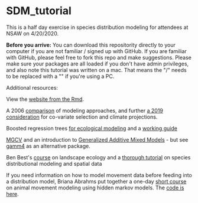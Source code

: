 # SDM_tutorial
This is a half day exercise in species distribution modeling for attendees at NSAW on 4/20/2020. 

**Before you arrive:** You can download this repositority directly to your computer if you are not familiar / signed up with GitHub. If you are familiar with GitHub, please feel free to fork this repo and make suggestions. Please make sure your packages are all loaded if you don't have admin privileges, and also note this tutorial was written on a mac. 
That means the "/" needs to be replaced with a "\" if you're using a PC.

Additional resources:

View the [website from the Rmd](https://htmlpreview.github.io/?https://github.com/elhazen/SDM_tutorial/blob/master/BRTandGAMM.html#introduction).

A 2006 [comparison](https://onlinelibrary.wiley.com/doi/full/10.1111/j.2006.0906-7590.04596.x) of modeling approaches, and further [a 2019 consideration](https://people.ucsc.edu/~elhazen/hazen/Publications_files/Brodie_et_al-2019-Ecography.pdf) for co-variate selection and climate projections.

Boosted regression trees [for ecological modeling](http://cran.fhcrc.org/web/packages/dismo/vignettes/brt.pdf) and a [working guide](https://besjournals.onlinelibrary.wiley.com/doi/full/10.1111/j.1365-2656.2008.01390.x)

[MGCV](https://cran.r-project.org/web/packages/mgcv/mgcv.pdf) and an introduction to [Generalized Additive Mixed Models](https://highstat.com/index.php/beginner-s-guide-to-generalized-additive-mixed-models) - but see [gamm4](https://cran.r-project.org/web/packages/gamm4/gamm4.pdf) as an alternative package.

Ben Best's [course](https://github.com/bbest/landscape-ecology-labs) on landscape ecology and a [thorough tutorial](https://rspatial.org/raster/sdm/index.html) on species distributional modeling and spatial data

If you need information on how to model movement data before feeding into a distribution model, Briana Abrahms put together a one-day [short course](https://htmlpreview.github.io/?https://github.com/briana-abrahms/Movement_Analysis_Workshop/blob/master/Behavioral_Segmentation.html) on animal movement modeling using hidden markov models. The [code is here](https://github.com/briana-abrahms/Movement_Analysis_Workshop).

